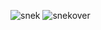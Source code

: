 ![snek](https://github.com/user-attachments/assets/949a544e-ac04-4a01-83d1-ba89a3bdb085)
![snekover](https://github.com/user-attachments/assets/f2d2a73c-5ac6-4783-b5b2-e8b0ec50640f)

